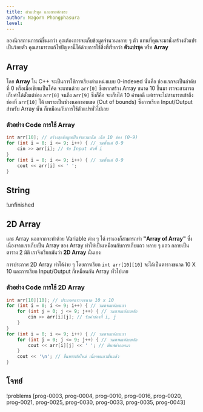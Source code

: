 ```yaml
---
title: ตัวแปรชุด และสายอักขระ
author: Nagorn Phongphasura
level:
---
```


ลองนึกสถานการณ์ขึ้นมาว่า คุณต้องการจะเก็บข้อมูลจำนวนหลาย ๆ ตัว แทนที่คุณจะมานั่งสร้างตัวแปรเป็นร้อยตัว คุณสามารถแก้ไขปัญหานี้ได้ด้วยการใช้สิ่งที่เรียกว่า **ตัวแปรชุด** หรือ **Array**

## Array
โดย **Array** ใน C++ จะเป็นการใช้การเรียงตำแหน่งแบบ 0-indexed นั่นคือ ช่องแรกจะเป็นลำดับที่ 0 หรือเมื่อเขียนเป็นโค้ด จะแทนด้วย `arr[0]` ซึ่งหากสร้าง Array ขนาด $10$ ขึ้นมา เราจะสามารถเก็บค่าได้ตั้งแต่ช่อง `arr[0]` จนถึง `arr[9]` ซึ่งก็คือ จะเก็บได้ $10$ ค่าพอดี แต่เราจะไม่สามารถเข้าถึงช่องที่ `arr[10]` ได้ เพราะเป็นช่วงนอกขอบเขต (Out of bounds)
ซึ่งการเรียก Input/Output สำหรับ Array นั้น ก็เหมือนกับการใช้ตัวแปรทั่วไปเลย
### ตัวอย่าง Code การใช้ Array
```cpp
int arr[10]; // สร้างชุดข้อมูลเป็นจำนวนเต็ม เก็บ 10 ช่อง (0-9)
for (int i = 0; i <= 9; i++) { // วนตั้งแต่ 0-9
    cin >> arr[i]; // รับ Input ตัวที่ i
}
for (int i = 0; i <= 9; i++) { // วนตั้งแต่ 0-9
    cout << arr[i] << ' ';
}
```
## String

!unfinished

## 2D Array
และ Array นอกจากจะทำด้วย Variable ต่าง ๆ ได้ เราเองก็สามารถทำ **"Array of Array"** ซึ่งเนื่องจากเราเก็บเป็น Array ของ Array ทำให้เป็นเหมือนกับการเก็บแถว หลาย ๆ แถว กลายเป็นตาราง 2 มิติ เราจึงเรียกมันว่า **2D Array** นั่นเอง

การประกาศ 2D Array ทำได้ง่าย ๆ โดยการเรียก `int arr[10][10]` จะได้เป็นตารางขนาด $10$ X $10$
และการเรียก Input/Output ก็เหมือนกัน Array ทั่วไปเลย
### ตัวอย่าง Code การใช้ 2D Array
```cpp
int arr[10][10]; // ประกาศตารางขนาด 10 x 10
for (int i = 0; i <= 9; i++) { // วนตามแต่ละแถว
    for (int j = 0; j <= 9; j++) { // วนตามแต่ละหลัก
        cin >> arr[i][j]; // รับค่าช่องที่ i, j
    }
}
for (int i = 0; i <= 9; i++) { // วนตามแต่ละแถว
    for (int j = 0; j <= 9; j++) { // วนตามแต่ละหลัก
        cout << arr[i][j] << ' '; // พิมพ์ค่าออกมา
    }
    cout << '\n'; // ขึ้นบรรทัดใหม่ เมื่อจบแถวนั้นแล้ว
}
```

## โจทย์
!problems [prog-0003, prog-0004, prog-0010, prog-0016, prog-0020, prog-0021, prog-0025, prog-0030, prog-0033, prog-0035, prog-0043]
